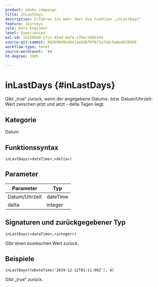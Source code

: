 ```yaml
---
product: adobe campaign
title: inLastDays
description: Erfahren Sie mehr über die Funktion „inLastDays“
feature: Journeys
role: Data Engineer
level: Experienced
exl-id: 1b150568-17c2-454d-847e-17bac3d0b35d
source-git-commit: 882b99d9b49e1ae6d0f97872a74dc5a8a4639050
workflow-type: tm+mt
source-wordcount: '44'
ht-degree: 100%

---
```


# inLastDays {#inLastDays}

Gibt „true“ zurück, wenn der angegebene Datums- bzw. Datum/Uhrzeit-Wert zwischen jetzt und jetzt - delta Tagen liegt.

## Kategorie

Datum

## Funktionssyntax

`inLastDays(<dateTime>,<delta>)`

## Parameter

| Parameter | Typ |
|-----------|------------------|
| Datum/Uhrzeit | dateTime |
| delta | integer |

## Signaturen und zurückgegebener Typ

`inLastDays(<dateTime>,<integer>)`

Gibt einen booleschen Wert zurück.

## Beispiele

`inLastDays(toDateTime('2019-12-12T01:11:00Z'), 4)`

Gibt „true“ zurück.
